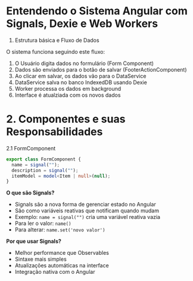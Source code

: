 # Entendendo o Sistema Angular com Signals, Dexie e Web Workers

1. Estrutura básica e Fluxo de Dados

O sistema funciona seguindo este fluxo:

1. O Usuário digita dados no formulário (Form Component)
2. Dados são enviados para o botão de salvar (FooterActionComponent)
3. Ao clicar em salvar, os dados vão para o DataService
4. DataService salva no banco IndexedDB usando Dexie
5. Worker processa os dados em background
6. Interface é atualziada com os novos dados

# 2. Componentes e suas Responsabilidades

2.1 FormComponent

```ts
export class FormComponent {
  name = signal("");
  description = signal("");
  itemModel = model<Item | null>(null);
}
```

**O que são Signals?**

- Signals são a nova forma de gerenciar estado no Angular
- São como variáveis reativas que notificam quando mudam
- Exemplo: `name = signal("")` cria uma variável reativa vazia
- Para ler o valor: `name()`
- Para alterar: `name.set('novo valor')`

**Por que usar Signals?**

- Melhor performance que Observables
- Sintaxe mais simples
- Atualizações automáticas na interface
- Integração nativa com o Angular
